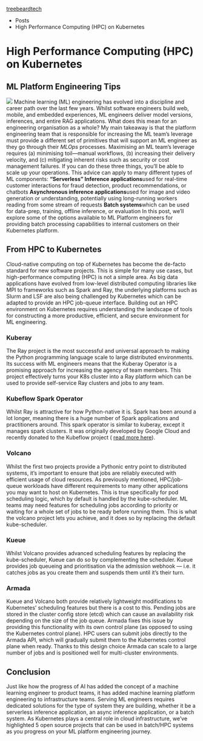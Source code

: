 [treebeardtech](../)
- Posts
- High Performance Computing (HPC) on Kubernetes
# High Performance Computing (HPC) on Kubernetes
## ML Platform Engineering Tips
![](https://media.beehiiv.com/cdn-cgi/image/fit=scale-down,format=auto,onerror=redirect,quality=80/uploads/asset/file/1ddf7a27-490a-4884-bbfc-3036e3f3dbf6/Nanoscience_High-Performance_Computing_Facility.jpg?t=1712250549)
Machine learning (ML) engineering has evolved into a discipline and career path over the last few years. Whilst software engineers build web, mobile, and embedded experiences, ML engineers deliver model versions, inferences, and entire RAG applications.
What does this mean for an engineering organisation as a whole? My main takeaway is that the platform engineering team that is responsible for increasing the ML team’s leverage must provide a different set of primitives that will support an ML engineer as they go through their
*MLOps* processes.
Maximising an ML team’s leverage requires (a) minimising toil—manual workflows, (b) increasing their delivery velocity, and (c) mitigating inherent risks such as security or cost management failures. If you can do these three things, you’ll be able to scale up your operations.
This advice can apply to many different types of ML components:
**“Serverless” Inference applications**used for real-time customer interactions for fraud detection, product recommendations, or chatbots **Asynchronous inference applications**used for image and video generation or understanding, potentially using long-running workers reading from some stream of requests **Batch systems**which can be used for data-prep, training, offline inference, or evaluation
In this post, we’ll explore some of the options available to ML Platform engineers for providing batch processing capabilities to internal customers on their Kubernetes platform.
## From HPC to Kubernetes
Cloud-native computing on top of Kubernetes has become the de-facto standard for new software projects. This is simple for many use cases, but high-performance computing (HPC) is not a simple area.
As big data applications have evolved from low-level distributed computing libraries like MPI to frameworks such as Spark and Ray, the underlying platforms such as Slurm and LSF are also being challenged by Kubernetes which can be adapted to provide an HPC job-queue interface.
Building out an HPC environment on Kubernetes requires understanding the landscape of tools for constructing a more productive, efficient, and secure environment for ML engineering.
### Kuberay
The Ray project is the most successful and universal approach to making the Python programming language scale to large distributed environments.
Its success with ML engineers means that the Kuberay Operator is a promising approach for increasing the agency of team members. This project effectively turns your K8s cluster into a Ray platform which can be used to provide self-service Ray clusters and jobs to any team.
### Kubeflow Spark Operator
Whilst Ray is attractive for how Python-native it is. Spark has been around a lot longer, meaning there is a huge number of Spark applications and practitioners around.
This spark operator is similar to kuberay, except it manages spark clusters. It was originally developed by Google Cloud and recently donated to the Kubeflow project (
[read more here](https://treebeardtech.beehiiv.com/p/treebeard-update)).
### Volcano
Whilst the first two projects provide a Pythonic entry point to distributed systems, it’s important to ensure that jobs are reliably executed with efficient usage of cloud resources.
As previously mentioned, HPC/job-queue workloads have different requirements to many other applications you may want to host on Kubernetes. This is true specifically for pod scheduling logic, which by default is handled by the kube-scheduler.
ML teams may need features for scheduling jobs according to priority or waiting for a whole set of jobs to be ready before running them.
This is what the volcano project lets you achieve, and it does so by replacing the default kube-scheduler.
### Kueue
Whilst Volcano provides advanced scheduling features by replacing the kube-scheduler, Kueue can do so by complementing the scheduler.
Kueue provides job queueing and prioritisation via the admission webhook — i.e. it catches jobs as you create them and suspends them until it’s their turn.
### Armada
Kueue and Volcano both provide relatively lightweight modifications to Kubernetes’ scheduling features but there is a cost to this. Pending jobs are stored in the cluster config store (etcd) which can cause an availability risk depending on the size of the job queue.
Armada fixes this issue by providing this functionality with its own control plane (as opposed to using the Kubernetes control plane).
HPC users can submit jobs directly to the Armada API, which will gradually submit them to the Kubernetes control plane when ready.
Thanks to this design choice Armada can scale to a large number of jobs and is positioned well for multi-cluster environments.
## Conclusion
Just like how the progress of AI has added the concept of a machine learning engineer to product teams, it has added machine learning platform engineering to infrastructure teams.
Serving ML engineers requires dedicated solutions for the type of system they are building, whether it be a serverless inference application, an async inference application, or a batch system.
As Kubernetes plays a central role in cloud infrastructure, we’ve highlighted 5 open source projects that can be used in batch/HPC systems as you progress on your ML platform engineering journey.